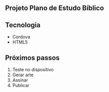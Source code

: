 ## Projeto Plano de Estudo Bíblico

## Tecnologia
* Cordova
* HTML5

## Próximos passos
1. Teste no dispositivo
2. Gerar arte
3. Assinar
4. Publicar